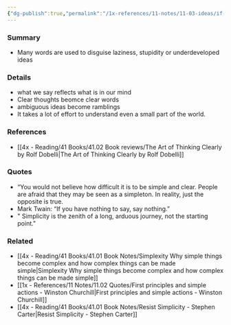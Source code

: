 ```yaml
---
{"dg-publish":true,"permalink":"/1x-references/11-notes/11-03-ideas/if-you-have-nothing-to-say-say-nothing/","title":"If you have nothing to say say nothing","created":"2022-12-24T00:30:49.000+03:00","updated":"2024-02-14T20:18:29.531+03:00"}
---
```



### Summary
- Many words are used to disguise laziness, stupidity or underdeveloped ideas

### Details
- what we say reflects what is in our mind
- Clear thoughts beomce clear words
- ambiguous ideas become ramblings
- It takes a lot of effort to understand even a small part of the world.

### References
- [[4x - Reading/41 Books/41.02 Book reviews/The Art of Thinking Clearly by Rolf Dobelli\|The Art of Thinking Clearly by Rolf Dobelli]]

### Quotes
- “You would not believe how difficult it is to be simple and clear. People are afraid that they may be seen as a simpleton. In reality, just the opposite is true.
- Mark Twain: “If you have nothing to say, say nothing.”
- " Simplicity is the zenith of a long, arduous journey, not the starting point."

### Related
- [[4x - Reading/41 Books/41.01 Book Notes/Simplexity Why simple things become complex and how complex things can be made simple\|Simplexity Why simple things become complex and how complex things can be made simple]]
- [[1x - References/11 Notes/11.02 Quotes/First principles and simple actions - Winston Churchill\|First principles and simple actions - Winston Churchill]]
- [[4x - Reading/41 Books/41.01 Book Notes/Resist Simplicity - Stephen Carter\|Resist Simplicity - Stephen Carter]]